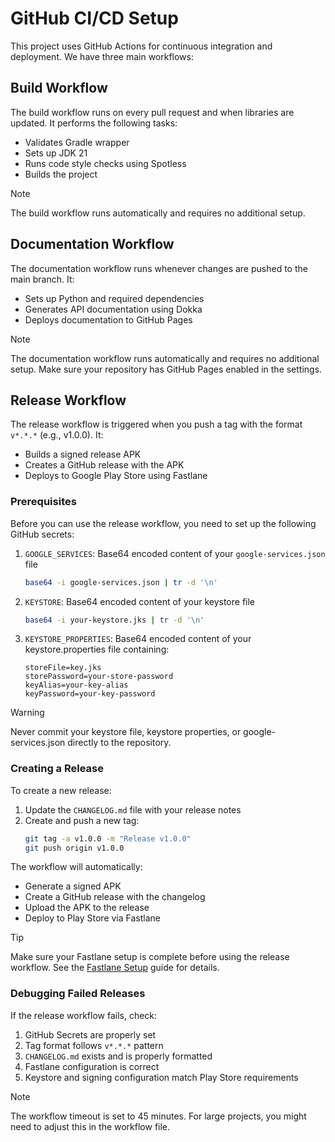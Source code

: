 # GitHub CI/CD Setup

This project uses GitHub Actions for continuous integration and deployment. We have three main
workflows:

## Build Workflow

The build workflow runs on every pull request and when libraries are updated. It performs the
following tasks:

- Validates Gradle wrapper
- Sets up JDK 21
- Runs code style checks using Spotless
- Builds the project

> [!NOTE]
> The build workflow runs automatically and requires no additional setup.

## Documentation Workflow

The documentation workflow runs whenever changes are pushed to the main branch. It:

- Sets up Python and required dependencies
- Generates API documentation using Dokka
- Deploys documentation to GitHub Pages

> [!NOTE]
> The documentation workflow runs automatically and requires no additional setup. Make sure your
> repository has GitHub Pages enabled in the settings.

## Release Workflow

The release workflow is triggered when you push a tag with the format `v*.*.*` (e.g., v1.0.0). It:

- Builds a signed release APK
- Creates a GitHub release with the APK
- Deploys to Google Play Store using Fastlane

### Prerequisites

Before you can use the release workflow, you need to set up the following GitHub secrets:

1. `GOOGLE_SERVICES`: Base64 encoded content of your `google-services.json` file
   ```bash
   base64 -i google-services.json | tr -d '\n'
   ```

2. `KEYSTORE`: Base64 encoded content of your keystore file
   ```bash
   base64 -i your-keystore.jks | tr -d '\n'
   ```

3. `KEYSTORE_PROPERTIES`: Base64 encoded content of your keystore.properties file containing:
   ```properties
   storeFile=key.jks
   storePassword=your-store-password
   keyAlias=your-key-alias
   keyPassword=your-key-password
   ```

> [!WARNING]
> Never commit your keystore file, keystore properties, or google-services.json directly to the
> repository.

### Creating a Release

To create a new release:

1. Update the `CHANGELOG.md` file with your release notes
2. Create and push a new tag:
   ```bash
   git tag -a v1.0.0 -m "Release v1.0.0"
   git push origin v1.0.0
   ```

The workflow will automatically:

- Generate a signed APK
- Create a GitHub release with the changelog
- Upload the APK to the release
- Deploy to Play Store via Fastlane

> [!TIP]
> Make sure your Fastlane setup is complete before using the release workflow. See
> the [Fastlane Setup](fastlane.md) guide for details.

### Debugging Failed Releases

If the release workflow fails, check:

1. GitHub Secrets are properly set
2. Tag format follows `v*.*.*` pattern
3. `CHANGELOG.md` exists and is properly formatted
4. Fastlane configuration is correct
5. Keystore and signing configuration match Play Store requirements

> [!NOTE]
> The workflow timeout is set to 45 minutes. For large projects, you might need to adjust this in
> the workflow file.